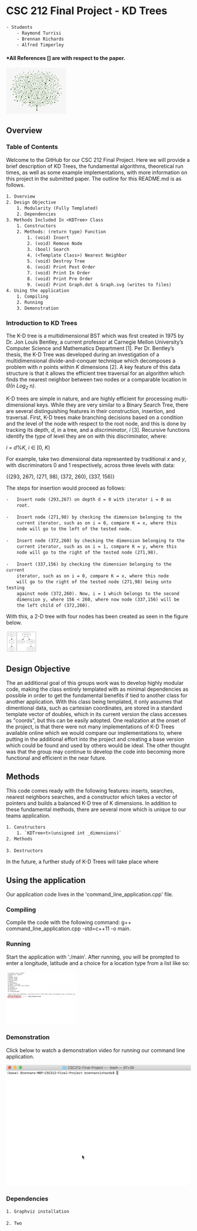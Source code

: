 # CSC 212 Final Project - KD Trees
~~~
- Students
    - Raymond Turrisi
    - Brennan Richards
    - Alfred Timperley
~~~
#### *All References [] are with respect to the paper.

<img src="./media/tree.png" alt="image" style="zoom:20%;" />

## Overview
### Table of Contents
Welcome to the GitHub for our CSC 212 Final Project. Here we will provide a brief description of KD Trees, the fundamental algorithms, theoretical run times, as well as some example implementations, with more information on this project in the submitted paper. The outline for this README.md is as follows.

~~~
1. Overview
2. Design Objective
    1. Modularity (Fully Templated)
    2. Dependencies
3. Methods Included In <KDTree> Class
    1. Constructors
    2. Methods: (return type) Function
        1. (void) Insert
        2. (void) Remove Node
        3. (bool) Search
        4. (<Template Class>) Nearest Neighbor
        5. (void) Destroy Tree
        6. (void) Print Post Order
        7. (void) Print In Order
        8. (void) Print Pre Order
        9. (void) Print Graph.dot & Graph.svg (writes to files)
4. Using the application
    1. Compiling
    2. Running
    3. Demonstration
~~~

### Introduction to KD Trees
The K-D tree is a multidimensional BST which was first created in 1975
by Dr. Jon Louis Bentley, a current professor at Carnegie Mellon
University’s Computer Science and Mathematics Department [1]. Per Dr.
Bentley’s thesis, the K-D Tree was developed during an investigation of
a multidimensional divide-and-conquer technique which decomposes a
problem with *n* points within *K* dimensions [2]. A key feature of this
data structure is that it allows the efficient tree traversal for an
algorithm which finds the nearest neighbor between two nodes or a
comparable location in <em>Θ(n Log<sub>2</sub> n)</em>.

K-D trees are simple in nature, and are highly efficient for processing
multi-dimensional keys. While they are very similar to a Binary Search
Tree, there are several distinguishing features in their construction,
insertion, and traversal. First, K-D trees make branching decisions
based on a condition and the level of the node with respect to the root
node, and this is done by tracking its depth, *d*, in a tree, and a
*discriminator*, *i* [3]. Recursive functions identify the *type* of level
they are on with this discriminator, where:

*i* = *d*%*K*,  *i* ∈ \[0, *K*\)

For example, take two dimensional data represented by traditional *x*
and *y*, with discriminators 0 and 1 respectively, across three levels
with data:

{(293, 267), (271, 98), (372, 260), (337, 156)}

The steps for insertion would proceed as follows:
~~~
-   Insert node (293,267) on depth d = 0 with iterator i = 0 as
    root.

-   Insert node (271,98) by checking the dimension belonging to the
    current iterator, such as on i = 0, compare K = x, where this
    node will go to the left of the tested node.

-   Insert node (372,260) by checking the dimension belonging to the
    current iterator, such as on i = 1, compare K = y, where this
    node will go to the right of the tested node (271,98).

-   Insert (337,156) by checking the dimension belonging to the current
    iterator, such as on i = 0, compare K = x, where this node
    will go to the right of the tested node (271,98) being unto testing
    against node (372,260). Now, i = 1 which belongs to the second
    dimension y, where 156 < 260, where now node (337,156) will be
    the left child of (372,260).
~~~

With this, a 2-D tree with four nodes has been created as seen in the figure below.

<img src="./media/example1.png" alt="image" style="zoom:20%;" />

## Design Objective
The an additional goal of this groups work was to develop highly modular code, making the class entirely templated with as minimal dependencies as possible in order to get the fundamental benefits if tied to another class for another application. With this class being templated, it only assumes that dimentional data, such as cartesian coordinates, are stored in a standard template vector of doubles, which in its current version the class accesses as "coords", but this can be easily adopted.
One realization at the onset of the project, is that there were not many implementations of K-D Trees available online which we would compare our implementations to, where putting in the additional effort into the project and creating a base version which could be found and used by others would be ideal. The other thought was that the group may continue to develop the code into becoming more functional and efficient in the near future.

## Methods
This code comes ready with the following features: inserts, searches, nearest neighbors searches, and a constructor which takes a vector of pointers and builds a balanced K-D tree of K dimensions. In addition to these fundamental methods, there are several more which is unique to our teams application. 
~~~
1. Constructors
    1. `KDTree<t>(unsigned int _dimensions)`
2. Methods

3. Destructors
~~~
In the future, a further study of K-D Trees will take place where 

## Using the application

Our application code lives in the 'command_line_application.cpp' file.

### Compiling
Compile the code with the following command: g++ command_line_application.cpp -std=c++11 -o main.

### Running
Start the application with './main'. After running, you will be prompted to enter a longitude, latitude and a choice for a location type from a list like so:

<img src="./media/CSC212-Final-Project-Demo.png" alt="image" style="zoom:20%;" />

### Demonstration
Click below to watch a demonstration video for running our command line application.

[![Application Demonstration](./media/video-thumbnail.png)](https://youtu.be/v1EXNSsBulI)

### Dependencies
~~~
1. Graphviz installation

2. Two
~~~

